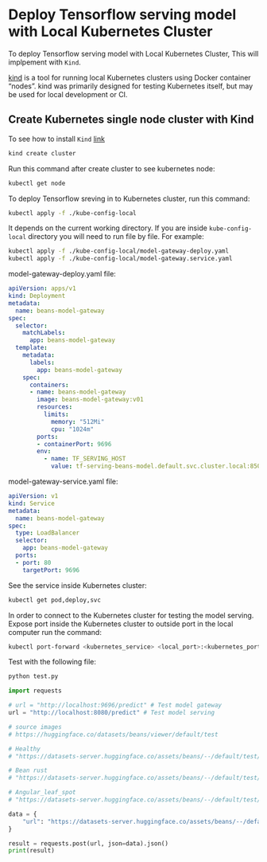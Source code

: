 # Deploy Tensorflow serving model with Local Kubernetes Cluster

To deploy Tensorflow serving model with Local Kubernetes Cluster, This will implpement with `Kind`.

[kind](https://kind.sigs.k8s.io/) is a tool for running local Kubernetes clusters using Docker container “nodes”.
kind was primarily designed for testing Kubernetes itself, but may be used for local development or CI.

## Create Kubernetes single node cluster with Kind

To see how to install `Kind` [link](https://kind.sigs.k8s.io/docs/user/quick-start/)

```bash
kind create cluster
```

Run this command after create cluster to see kubernetes node:

```bash
kubectl get node
```

To deploy Tensorflow sreving in to Kubernetes cluster, run this command:

```bash
kubectl apply -f ./kube-config-local
```

It depends on the current working directory. If you are inside `kube-config-local` directory you will need to run file by file. For example:

```bash
kubectl apply -f ./kube-config-local/model-gateway-deploy.yaml
kubectl apply -f ./kube-config-local/model-gateway.service.yaml
```

model-gateway-deploy.yaml file:

```model-gateway-deploy.yaml
apiVersion: apps/v1
kind: Deployment
metadata:
  name: beans-model-gateway
spec:
  selector:
    matchLabels:
      app: beans-model-gateway
  template:
    metadata:
      labels:
        app: beans-model-gateway
    spec:
      containers:
      - name: beans-model-gateway
        image: beans-model-gateway:v01
        resources:
          limits:
            memory: "512Mi"
            cpu: "1024m"
        ports:
        - containerPort: 9696
        env:
          - name: TF_SERVING_HOST
            value: tf-serving-beans-model.default.svc.cluster.local:8500
```

model-gateway-service.yaml file:

```model-gateway.service.yaml
apiVersion: v1
kind: Service
metadata:
  name: beans-model-gateway
spec:
  type: LoadBalancer
  selector:
    app: beans-model-gateway
  ports:
  - port: 80
    targetPort: 9696

```

See the service inside Kubernetes cluster:

```bash
kubectl get pod,deploy,svc
```

In order to connect to the Kubernetes cluster for testing the model serving. Expose port inside the Kubernetes cluster to outside port in the local computer run the command:

```bash
kubectl port-forward <kubernetes_service> <local_port>:<kubernetes_port>
```

Test with the following file:

```bash
python test.py
```

```python
import requests

# url = "http://localhost:9696/predict" # Test model gateway
url = "http://localhost:8080/predict" # Test model serving

# source images
# https://huggingface.co/datasets/beans/viewer/default/test

# Healthy
# "https://datasets-server.huggingface.co/assets/beans/--/default/test/98/image/image.jpg"

# Bean rust
# "https://datasets-server.huggingface.co/assets/beans/--/default/test/84/image/image.jpg"

# Angular_leaf_spot
# "https://datasets-server.huggingface.co/assets/beans/--/default/test/24/image/image.jpg"

data = {
    "url": "https://datasets-server.huggingface.co/assets/beans/--/default/test/84/image/image.jpg"
}

result = requests.post(url, json=data).json()
print(result)
```

